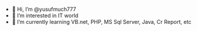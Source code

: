 - 👋 Hi, I’m @yusufmuch777
- 👀 I’m interested in IT world
- 🌱 I’m currently learning VB.net, PHP, MS Sql Server, Java, Cr Report, etc

<!---
yusufmuch777/yusufmuch777 is a ✨ special ✨ repository because its `README.md` (this file) appears on your GitHub profile.
You can click the Preview link to take a look at your changes.
--->
